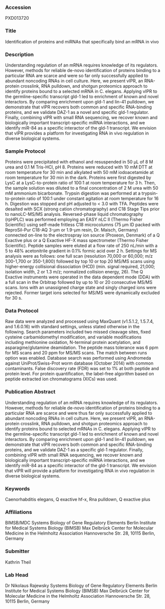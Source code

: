 ### Accession
PXD013720

### Title
Identification of proteins and miRNAs that specifically bind an mRNA in vivo

### Description
Understanding regulation of an mRNA requires knowledge of its regulators. However, methods for reliable de-novo identification of proteins binding to a particular RNA are scarce and were so far only successfully applied to abundant noncoding RNAs in cell culture. Here, we present vIPR, an RNA-protein crosslink, RNA pulldown, and shotgun proteomics approach to identify proteins bound to a selected mRNA in C. elegans. Applying vIPR to the germline-specific transcript gld-1 led to enrichment of known and novel interactors. By comparing enrichment upon gld-1 and lin-41 pulldown, we demonstrate that vIPR recovers both common and specific RNA-binding proteins, and we validate DAZ-1 as a novel and specific gld-1 regulator. Finally, combining vIPR with small RNA sequencing, we recover known and biologically important transcript-specific miRNA interactions, and we identify miR-84 as a specific interactor of the gld-1 transcript. We envision that vIPR provides a platform for investigating RNA in vivo regulation in diverse biological systems.

### Sample Protocol
Proteins were precipitated with ethanol and resuspended in 50 μL of 8 M urea and 0.1 M Tris-HCl, pH 8. Proteins were reduced with 10 mM DTT at room temperature for 30 min and alkylated with 50 mM iodoacetamide at room temperature for 30 min in the dark. Proteins were first digested by LysC at a LysC-to-protein ratio of 100:1 at room temperature for 3 h. Then, the sample solution was diluted to a final concentration of 2 M urea with 50 mM ammonium bicarbonate. Trypsin digestion was performed at a trypsin-to-protein ratio of 100:1 under constant agitation at room temperature for 16 h. Digestion was stopped and pH adjusted to < 3.0 with TFA. Peptides were desalted with SCX (strong cation chromatography) and C18 Stage Tips prior to nanoLC-MS/MS analysis. Reversed-phase liquid chromatography (rpHPLC) was performed employing an EASY nLC II (Thermo Fisher Scientific) using self-made fritless C18 microcolumns (75 μm ID packed with ReproSil-Pur C18-AQ 3-μm or 1.9-μm resin, Dr. Maisch, Germany) connected on-line to the electrospray ion source (Proxeon, Denmark) of a Q Exactive plus or a Q Exactive HF-X mass spectrometer (Thermo Fisher Scientific). Peptide samples were eluted at a flow rate of 250 nL/min with a 5 to 48% acetonitrile gradient in 0.1% formic acid over 2 h. Settings for MS analysis were as follows: one full scan (resolution 70,000 or 60,000; m/z 300-1,700 or 350-1,800) followed by top 10 or top 20 MS/MS scans using higher-energy collisional dissociation (HCD) (min. signal required, 21,000; isolation width, 2 or 1.3 m/z; normalized collision energy, 26). The Q Exactive instruments were operated in the data dependent mode (DDA) with a full scan in the Orbitrap followed by up to 10 or 20 consecutive MS/MS scans. Ions with an unassigned charge state and singly charged ions were rejected. Former target ions selected for MS/MS were dynamically excluded for 30 s.

### Data Protocol
Raw data were analyzed and processed using MaxQuant (v1.5.1.2, 1.5.7.4, and 1.6.0.16) with standard settings, unless stated otherwise in the following. Search parameters included two missed cleavage sites, fixed cysteine carbamidomethyl modification, and variable modifications including methionine oxidation, N-terminal protein acetylation, and asparagine/glutamine deamidation. The peptide mass tolerance was 6 ppm for MS scans and 20 ppm for MS/MS scans. The match between runs option was enabled. Database search was performed using Andromeda against UniProt/Swiss-Prot worm database (October 2014) with common contaminants. False discovery rate (FDR) was set to 1% at both peptide and protein level. For protein quantification, the label-free algorithm based on peptide extracted ion chromatograms (XICs) was used.

### Publication Abstract
Understanding regulation of an mRNA requires knowledge of its regulators. However, methods for reliable de-novo identification of proteins binding to a particular RNA are scarce and were thus far only successfully applied to abundant noncoding RNAs in cell culture. Here, we present vIPR, an RNA-protein crosslink, RNA pulldown, and shotgun proteomics approach to identify proteins bound to selected mRNAs in C. elegans. Applying vIPR to the germline-specific transcript gld-1 led to enrichment of known and novel interactors. By comparing enrichment upon gld-1 and lin-41 pulldown, we demonstrate that vIPR recovers both common and specific RNA-binding proteins, and we validate DAZ-1 as a specific gld-1 regulator. Finally, combining vIPR with small RNA sequencing, we recover known and biologically important transcript-specific miRNA interactions, and we identify miR-84 as a specific interactor of the gld-1 transcript. We envision that vIPR will provide a platform for investigating RNA in vivo regulation in diverse biological systems.

### Keywords
Caenorhabditis elegans, Q exactive hf-x, Rna pulldown, Q exactive plus

### Affiliations
BIMSB/MDC
Systems Biology of Gene Regulatory Elements Berlin Institute for Medical Systems Biology (BIMSB) Max Delbrück Center for Molecular Medicine in the Helmholtz Association Hannoversche Str. 28, 10115 Berlin, Germany

### Submitter
Kathrin Theil

### Lab Head
Dr Nikolaus Rajewsky
Systems Biology of Gene Regulatory Elements Berlin Institute for Medical Systems Biology (BIMSB) Max Delbrück Center for Molecular Medicine in the Helmholtz Association Hannoversche Str. 28, 10115 Berlin, Germany


